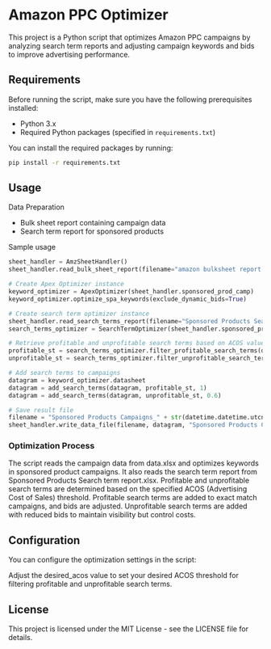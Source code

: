 # Amazon PPC Optimizer

This project is a Python script that optimizes Amazon PPC campaigns by analyzing search term reports and adjusting campaign keywords and bids to improve advertising performance.

## Requirements

Before running the script, make sure you have the following prerequisites installed:

- Python 3.x
- Required Python packages (specified in `requirements.txt`)

You can install the required packages by running:

```bash
pip install -r requirements.txt
```

## Usage
Data Preparation
- Bulk sheet report containing campaign data
- Search term report for sponsored products

Sample usage
```python
sheet_handler = AmzSheetHandler()
sheet_handler.read_bulk_sheet_report(filename="amazon bulksheet report.xlsx")

# Create Apex Optimizer instance
keyword_optimizer = ApexOptimizer(sheet_handler.sponsored_prod_camp)
keyword_optimizer.optimize_spa_keywords(exclude_dynamic_bids=True)

# Create search term optimizer instance
sheet_handler.read_search_terms_report(filename="Sponsored Products Search term report.xlsx")
search_terms_optimizer = SearchTermOptimizer(sheet_handler.sponsored_product_search_terms)

# Retrieve profitable and unprofitable search terms based on ACOS value
profitable_st = search_terms_optimizer.filter_profitable_search_terms(desired_acos=0.3)
unprofitable_st = search_terms_optimizer.filter_unprofitable_search_terms(desired_acos=0.3)

# Add search terms to campaigns
datagram = keyword_optimizer.datasheet
datagram = add_search_terms(datagram, profitable_st, 1)
datagram = add_search_terms(datagram, unprofitable_st, 0.6)

# Save result file
filename = "Sponsored Products Campaigns_" + str(datetime.datetime.utcnow().date()) + ".xlsx"
sheet_handler.write_data_file(filename, datagram, "Sponsored Products Campaigns")
```

### Optimization Process
The script reads the campaign data from data.xlsx and optimizes keywords in sponsored product campaigns.
It also reads the search term report from Sponsored Products Search term report.xlsx.
Profitable and unprofitable search terms are determined based on the specified ACOS (Advertising Cost of Sales) threshold.
Profitable search terms are added to exact match campaigns, and bids are adjusted.
Unprofitable search terms are added with reduced bids to maintain visibility but control costs.


## Configuration
You can configure the optimization settings in the script:

Adjust the desired_acos value to set your desired ACOS threshold for filtering profitable and unprofitable search terms.

## License
This project is licensed under the MIT License - see the LICENSE file for details.